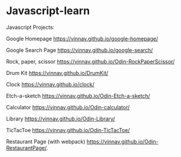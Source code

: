 # Javascript-learn
Javascript Projects: 

Google Homepage
https://vinnav.github.io/google-homepage/

Google Search Page
https://vinnav.github.io/google-search/

Rock, paper, scissor
https://vinnav.github.io/Odin-RockPaperScissor/

Drum Kit
https://vinnav.github.io/DrumKit/

Clock
https://vinnav.github.io/clock/

Etch-a-sketch
https://vinnav.github.io/Odin-Etch-a-sketch/

Calculator
https://vinnav.github.io/Odin-calculator/

Library
https://vinnav.github.io/Odin-Library/

TicTacToe
https://vinnav.github.io/Odin-TicTacToe/

Restaurant Page (with webpack)
https://vinnav.github.io/Odin-RestaurantPage/.
